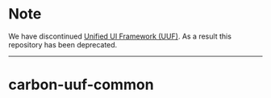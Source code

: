# Note
We have discontinued [Unified UI Framework (UUF)](https://github.com/wso2/carbon-uuf/pull/278). As a result this repository has been deprecated.
***

# carbon-uuf-common
